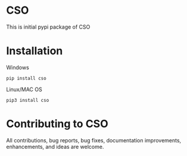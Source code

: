 # CSO
This is initial pypi package of CSO

# Installation
Windows
```
pip install cso
```

Linux/MAC OS
```
pip3 install cso
```
# Contributing to CSO
All contributions, bug reports, bug fixes, documentation improvements, enhancements, and ideas are welcome.
